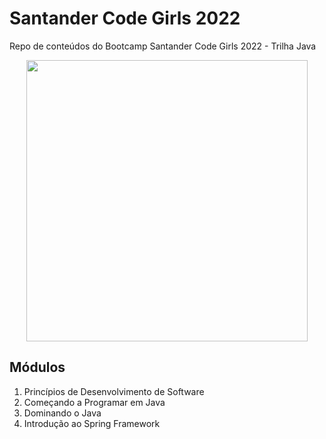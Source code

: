 # Santander Code Girls 2022

Repo de conteúdos do Bootcamp Santander Code Girls 2022 - Trilha Java

<p align="center">
  <img src="https://hermes.digitalinnovation.one/tracks/01b0dd36-83ef-40f8-b52a-d542cc85727c.png" height="450">
</p>


## Módulos

1. Princípios de Desenvolvimento de Software
2. Começando a Programar em Java
3. Dominando o Java
4. Introdução ao Spring Framework
